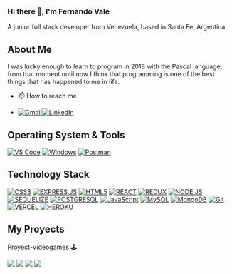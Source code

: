### Hi there 👋, I'm Fernando Vale

A junior full stack developer from Venezuela, based in Santa Fe, Argentina

## About Me

I was lucky enough to learn to program in 2018 with the Pascal language, from that moment until now I think that programming is one of the best things that has happened to me in life.

- 📫 How to reach me 
* [![Gmail](https://img.shields.io/badge/-gmail-c14438?style=for-the-badge&logo=Gmail&logoColor=ffffff)](mailto:fernandovale3004@gmail.com)[![LinkedIn](https://img.shields.io/badge/LinkedIn-0077B5?style=for-the-badge&logo=linkedin&logoColor=white)](https://linkedin.com/in/fernando27v)

## Operating System & Tools

[![VS Code](https://img.shields.io/badge/Visual_Studio_Code-0078D4?style=for-the-badge&logo=visual%20studio%20code&logoColor=white)](https://code.visualstudio.com/)
[![Windows](https://img.shields.io/badge/Windows-0078D6?style=for-the-badge&logo=windows&logoColor=white)](https://www.microsoft.com/en-us/windows/?r=1)
[![Postman](https://img.shields.io/badge/Postman-FF6C37?style=for-the-badge&logo=Postman&logoColor=white)](https://www.postman.com/)

## Technology Stack
[![CSS3](https://img.shields.io/badge/CSS3-1572B6?style=for-the-badge&logo=css3&logoColor=white)](https://www.w3.org/Style/CSS/Overview.en.html)
[![EXPRESS.JS](https://img.shields.io/badge/Express.js-000000?style=for-the-badge&logo=express&logoColor=white)](https://expressjs.com/es/)
[![HTML5](https://img.shields.io/badge/HTML5-E34F26?style=for-the-badge&logo=html5&logoColor=white)](https://html.spec.whatwg.org/multipage/)
[![REACT](https://img.shields.io/badge/React-20232A?style=for-the-badge&logo=react&logoColor=61DAFB)](https://reactjs.org/)
[![REDUX](https://img.shields.io/badge/Redux-593D88?style=for-the-badge&logo=redux&logoColor=white)](https://redux.js.org/)
[![NODE.JS](https://img.shields.io/badge/Node.js-339933?style=for-the-badge&logo=nodedotjs&logoColor=white)](https://nodejs.org/)
[![SEQUELIZE](https://img.shields.io/badge/Sequelize-52B0E7?style=for-the-badge&logo=Sequelize&logoColor=white)](https://sequelize.org/)
[![POSTGRESQL](https://img.shields.io/badge/PostgreSQL-316192?style=for-the-badge&logo=postgresql&logoColor=white)](https://www.postgresql.org/)
[![JavaScript](https://img.shields.io/badge/JavaScript-323330?style=for-the-badge&logo=javascript&logoColor=F7DF1E)](https://www.javascript.com/)
[![MySQL](https://img.shields.io/badge/MySQL-005C84?style=for-the-badge&logo=mysql&logoColor=white)](https://www.mysql.com/)
[![MongoDB](https://img.shields.io/badge/MongoDB-4EA94B?style=for-the-badge&logo=mongodb&logoColor=white)](https://www.mongodb.com/)
[![Git](https://img.shields.io/badge/GIT-E44C30?style=for-the-badge&logo=git&logoColor=white)](https://git-scm.com/)
[![VERCEL](https://img.shields.io/badge/Vercel-000000?style=for-the-badge&logo=vercel&logoColor=white)](https://vercel.com/)
[![HEROKU](https://img.shields.io/badge/Heroku-430098?style=for-the-badge&logo=heroku&logoColor=white)](https://www.heroku.com/)

## My Proyects

<a href="http://project-videogames.vercel.app/">Proyect-Videogames 🕹️</a>
<p></p>
<img src="https://i.imgur.com/BV9nvqu.jpg"/>
<img src="https://i.imgur.com/MViw16c.jpg"/>
<img src="https://i.imgur.com/WaKbASy.jpg"/>
<img src="https://i.imgur.com/ha44UvX.jpg"/>
